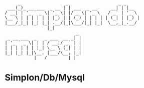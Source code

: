 <pre>
     _                 _                   _ _     
 ___(_)_ __ ___  _ __ | | ___  _ __     __| | |__  
/ __| | '_ ` _ \| '_ \| |/ _ \| '_ \   / _` | '_ \ 
\__ \ | | | | | | |_) | | (_) | | | | | (_| | |_) |
|___/_|_| |_| |_| .__/|_|\___/|_| |_|  \__,_|_.__/ 
                |_|                                
                           _
 _ __ ___  _   _ ___  __ _| |
| '_ ` _ \| | | / __|/ _` | |
| | | | | | |_| \__ \ (_| | |
|_| |_| |_|\__, |___/\__, |_|
           |___/        |_|
</pre>

# Simplon/Db/Mysql